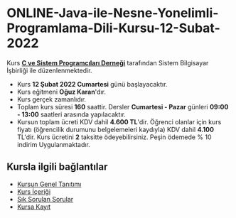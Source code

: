 # ONLINE-Java-ile-Nesne-Yonelimli-Programlama-Dili-Kursu-12-Subat-2022

 Kurs [__C ve Sistem Programcıları Derneği__](http://www.csystem.org/) tarafından Sistem Bilgisayar İşbirliği ile düzenlenmektedir.
+ Kurs __12 Şubat 2022 Cumartesi__ günü başlayacaktır.
+ Kurs eğitmeni __Oğuz Karan__'dır.
+ Kurs gerçek zamanlıdır.
+ Toplam kurs süresi __160__ saattir. Dersler __Cumartesi - Pazar__ günleri __09:00 - 13:00__ saatleri arasında yapılacaktır.
+ Kursun toplam ücreti KDV dahil __4.600 TL__'dir. Öğrenci olanlar için kurs fiyatı (öğrencilik durumunu belgelemeleri kaydıyla) KDV dahil __4.100__ TL'dir. Kurs ücretini __2__ taksitte ödeyebilirsiniz. Peşin ödemede % 10 indirim Uygulanmaktadır.

## Kursla ilgili bağlantılar
+ [Kursun Genel Tanıtımı](https://github.com/CSD-1993/ONLINE-Java-ile-Nesne-Yonelimli-Programlama-Dili-Kursu-05-Subat-2022/blob/main/kurs_tanitimi.md)
+ [Kurs İçeriği](https://github.com/CSD-1993/ONLINE-Java-ile-Nesne-Yonelimli-Programlama-Dili-Kursu-05-Subat-2022/blob/main/kurs_icerigi.md)
+ [Sık Sorulan Sorular](https://github.com/CSD-1993/ONLINE-Java-ile-Nesne-Yonelimli-Programlama-Dili-Kursu-05-Subat-2022/blob/main/sss.md)
+ [Kursa Kayıt]( https://us02web.zoom.us/meeting/register/tZYlc-yhqT8vH9Z0CAN364mVj72LVBlAmRAq)
